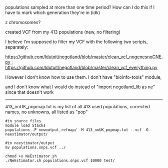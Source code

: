 populations sampled at more than one time period? How can I do this if I have to mark which generation they're in (idk)

z chromosomes?



created VCF from my 413 populations (new, no filtering)

I believe I'm supposed to filter my VCF with the following two scripts, separately:

https://github.com/ldutoit/negotland/blob/master/clean_vcf_nogenesnoCNE.py ; https://github.com/ldutoit/negotland/blob/master/clean_vcf_everything.py

However I don't know how to use them. I don't have "bioinfo-tools" module, 

and I don't know what I would do instead of "import negotland_lib as ne" since that doesn't work

-----

413_noUK_popmap.txt is my list of all 413 used populations, corrected names, no unknowns, all listed as "pop"
```
#in source files
module load Stacks
populations -P newoutput_refmap/ -M 413_noUK_popmap.txt --vcf -O neestimator/output/

#in neestimator/output
mv populations.snps.vcf ../

chmod +x NeEstimator.sh
./NeEstimator.sh populations.snps.vcf 10000 test/



```
